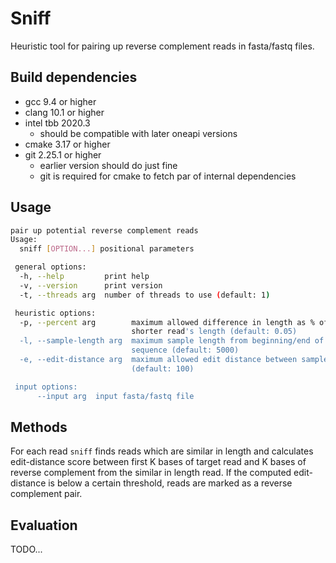 # Sniff

Heuristic tool for pairing up reverse complement reads in fasta/fastq files.

## Build dependencies

- gcc 9.4 or higher
- clang 10.1 or higher
- intel tbb 2020.3
  - should be compatible with later oneapi versions
- cmake 3.17 or higher
- git 2.25.1 or higher
  - earlier version should do just fine
  - git is required for cmake to fetch par of internal dependencies

## Usage

```bash
pair up potential reverse complement reads
Usage:
  sniff [OPTION...] positional parameters

 general options:
  -h, --help         print help
  -v, --version      print version
  -t, --threads arg  number of threads to use (default: 1)

 heuristic options:
  -p, --percent arg        maximum allowed difference in length as % of
                           shorter read's length (default: 0.05)
  -l, --sample-length arg  maximum sample length from beginning/end of
                           sequence (default: 5000)
  -e, --edit-distance arg  maximum allowed edit distance between samples
                           (default: 100)

 input options:
      --input arg  input fasta/fastq file
```

## Methods

For each read `sniff` finds reads which are similar in length and calculates edit-distance score between first K bases of target read and K bases of reverse complement from the similar in length read. If the computed edit-distance is below a certain threshold, reads are marked as a reverse complement pair.

## Evaluation

TODO...
